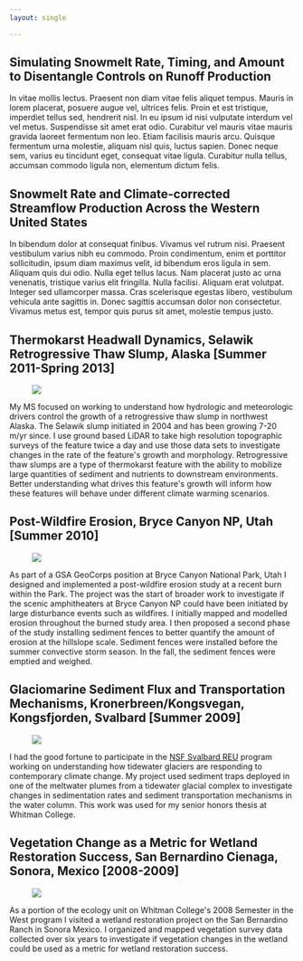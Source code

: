 ```yaml
---
layout: single

---
```



Simulating Snowmelt Rate, Timing, and Amount to Disentangle Controls on Runoff Production
------

In vitae mollis lectus. Praesent non diam vitae felis aliquet tempus. Mauris in lorem placerat, posuere augue vel, ultrices felis. Proin et est tristique, imperdiet tellus sed, hendrerit nisl. In eu ipsum id nisi vulputate interdum vel vel metus. Suspendisse sit amet erat odio. Curabitur vel mauris vitae mauris gravida laoreet fermentum non leo. Etiam facilisis mauris arcu. Quisque fermentum urna molestie, aliquam nisl quis, luctus sapien. Donec neque sem, varius eu tincidunt eget, consequat vitae ligula. Curabitur nulla tellus, accumsan commodo ligula non, elementum dictum felis.

Snowmelt Rate and Climate-corrected Streamflow Production Across the Western United States
------

In bibendum dolor at consequat finibus. Vivamus vel rutrum nisi. Praesent vestibulum varius nibh eu commodo. Proin condimentum, enim et porttitor sollicitudin, ipsum diam maximus velit, id bibendum eros ligula in sem. Aliquam quis dui odio. Nulla eget tellus lacus. Nam placerat justo ac urna venenatis, tristique varius elit fringilla. Nulla facilisi. Aliquam erat volutpat. Integer sed ullamcorper massa. Cras scelerisque egestas libero, vestibulum vehicula ante sagittis in. Donec sagittis accumsan dolor non consectetur. Vivamus metus est, tempor quis purus sit amet, molestie tempus justo.

Thermokarst Headwall Dynamics, Selawik Retrogressive Thaw Slump, Alaska [Summer 2011-Spring 2013]
----

<figure>
	<img src="../images/slump.jpg">
</figure>

My MS focused on working to understand how hydrologic and meteorologic drivers control the growth of a retrogressive thaw slump in northwest Alaska. The Selawik slump initiated in 2004 and has been growing 7-20 m/yr since. I use ground based LiDAR to take high resolution topographic surveys of the feature twice a day and use those data sets to investigate changes in the rate of the feature's growth and morphology. Retrogressive thaw slumps are a type of thermokarst feature with the ability to mobilize large quantities of sediment and nutrients to downstream environments. Better understanding what drives this feature's growth will inform how these features will behave under different climate warming scenarios.

Post-Wildfire Erosion, Bryce Canyon NP, Utah [Summer 2010]
-----

<figure>
	<img src="../images/bryce_fire.jpg">
</figure>

As part of a GSA GeoCorps position at Bryce Canyon National Park, Utah I designed and implemented a post-wildfire erosion study at a recent burn within the Park. The project was the start of broader work to investigate if the scenic amphitheaters at Bryce Canyon NP could have been initiated by large disturbance events such as wildfires. I initially mapped and modelled erosion throughout the burned study area. I then proposed a second phase of the study installing sediment fences to better quantify the amount of erosion at the hillslope scale. Sediment fences were installed before the summer convective storm season. In the fall, the sediment fences were emptied and weighed.

Glaciomarine Sediment Flux and Transportation Mechanisms, Kronerbreen/Kongsvegan, Kongsfjorden, Svalbard [Summer 2009]
----

<figure>
	<img src="../images/sval.jpg">
</figure>

I had the good fortune to participate in the [NSF Svalbard REU](https://www.mtholyoke.edu/proj/svalbard/welcome.shtml) program working on understanding how tidewater glaciers are responding to contemporary climate change. My project used sediment traps deployed in one of the meltwater plumes from a tidewater glacial complex to investigate changes in sedimentation rates and sediment transportation mechanisms in the water column. This work was used for my senior honors thesis at Whitman College.

Vegetation Change as a Metric for Wetland Restoration Success, San Bernardino Cienaga, Sonora, Mexico [2008-2009]
-----

<figure>
	<img src="../images/cienaga.jpg">
</figure>

As a portion of the ecology unit on Whitman College's 2008 Semester in the West program I visited a wetland restoration project on the San Bernardino Ranch in Sonora Mexico. I organized and mapped vegetation survey data collected over six years to investigate if vegetation changes in the wetland could be used as a metric for wetland restoration success.